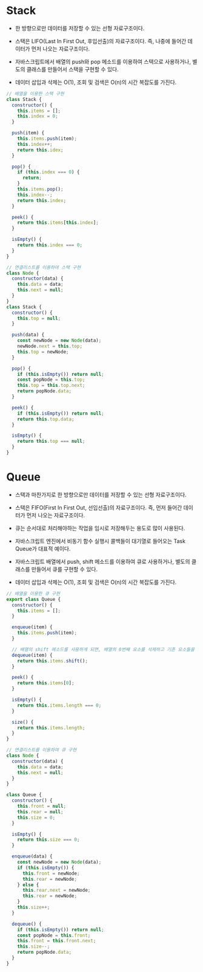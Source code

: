 # Stack

- 한 방향으로만 데이터를 저장할 수 있는 선형 자료구조이다.

- 스택은 LIFO(Last In First Out, 후입선출)의 자료구조이다. 즉, 나중에 들어간 데이터가 먼저 나오는 자료구조이다.

- 자바스크립트에서 배열의 push와 pop 메소드를 이용하여 스택으로 사용하거나, 별도의 클래스를 만들어서 스택을 구현할 수 있다.

- 데이터 삽입과 삭제는 O(1), 조회 및 검색은 O(n)의 시간 복잡도를 가진다.

```js
// 배열을 이용한 스택 구현
class Stack {
  constructor() {
    this.items = [];
    this.index = 0;
  }

  push(item) {
    this.items.push(item);
    this.index++;
    return this.idex;
  }

  pop() {
    if (this.index === 0) {
      return;
    }
    this.items.pop();
    this.index--;
    return this.index;
  }

  peek() {
    return this.items[this.index];
  }

  isEmpty() {
    return this.index === 0;
  }
}

// 연결리스트를 이용하여 스택 구현
class Node {
  constructor(data) {
    this.data = data;
    this.next = null;
  }
}
class Stack {
  constructor() {
    this.top = null;
  }

  push(data) {
    const newNode = new Node(data);
    newNode.next = this.top;
    this.top = newNode;
  }

  pop() {
    if (this.isEmpty()) return null;
    const popNode = this.top;
    this.top = this.top.next;
    return popNode.data;
  }

  peek() {
    if (this.isEmpty()) return null;
    return this.top.data;
  }

  isEmpty() {
    return this.top === null;
  }
}
```

# Queue

- 스택과 마찬가지로 한 방향으로만 데이터를 저장할 수 있는 선형 자료구조이다.

- 스택은 FIFO(First In First Out, 선입선출)의 자료구조이다. 즉, 먼저 들어간 데이터가 먼저 나오는 자료구조이다.

- 큐는 순서대로 처리해야하는 작업을 임시로 저장해두는 용도로 많이 사용된다.

- 자바스크립트 엔진에서 비동기 함수 실행시 콜백들이 대기열로 들어오는 Task Queue가 대표적 예이다.

- 자바스크립트 배열에서 push, shift 메소드를 이용하여 큐로 사용하거나, 별도의 클래스를 만들어서 큐를 구현할 수 있다.

- 데이터 삽입과 삭제는 O(1), 조회 및 검색은 O(n)의 시간 복잡도를 가진다.

```js
// 배열을 이용한 큐 구현
export class Queue {
  constructor() {
    this.items = [];
  }

  enqueue(item) {
    this.items.push(item);
  }

  // 배열의 shift 메소드를 사용하게 되면, 배열의 0번째 요소를 삭제하고 기존 요소들을 앞으로 당겨줘야하므로 시간복잡도가 O(n)이 된다. (QUEUE는 원래 O(1)의 시간복잡도를 갖는다.)
  dequeue(item) {
    return this.items.shift();
  }

  peek() {
    return this.items[0];
  }

  isEmpty() {
    return this.items.length === 0;
  }

  size() {
    return this.items.length;
  }
}

// 연결리스트를 이용하여 큐 구현
class Node {
  constructor(data) {
    this.data = data;
    this.next = null;
  }
}

class Queue {
  constructor() {
    this.front = null;
    this.rear = null;
    this.size = 0;
  }

  isEmpty() {
    return this.size === 0;
  }

  enqueue(data) {
    const newNode = new Node(data);
    if (this.isEmpty()) {
      this.front = newNode;
      this.rear = newNode;
    } else {
      this.rear.next = newNode;
      this.rear = newNode;
    }
    this.size++;
  }

  dequeue() {
    if (this.isEmpty()) return null;
    const popNode = this.front;
    this.front = this.front.next;
    this.size--;
    return popNode.data;
  }
}
```

